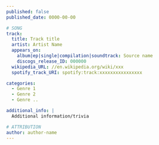 ```yaml
---
published: false
published_date: 0000-00-00

# SONG
track:
  title: Track title
  artist: Artist Name
  appears_on:
    album|ep|single|compilation|soundtrack: Source name
    discogs_release_ID: 000000
  wikipedia_URL: //en.wikipedia.org/wiki/xxx
  spotify_track_URI: spotify:track:xxxxxxxxxxxxxxxx

categories:
  - Genre 1
  - Genre 2
  - Genre ..

additional_info: |
  Additional information/trivia

# ATTRIBUTION
author: author-name
---
```

